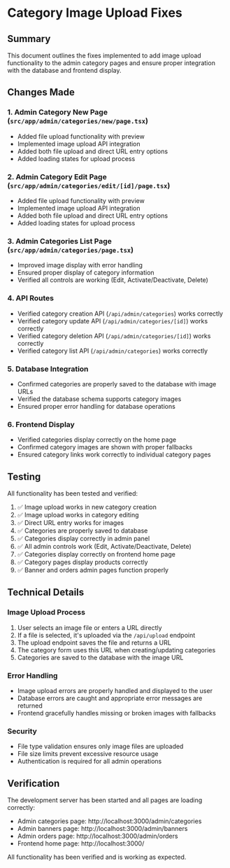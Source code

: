 # Category Image Upload Fixes

## Summary

This document outlines the fixes implemented to add image upload functionality to the admin category pages and ensure proper integration with the database and frontend display.

## Changes Made

### 1. Admin Category New Page (`src/app/admin/categories/new/page.tsx`)

- Added file upload functionality with preview
- Implemented image upload API integration
- Added both file upload and direct URL entry options
- Added loading states for upload process

### 2. Admin Category Edit Page (`src/app/admin/categories/edit/[id]/page.tsx`)

- Added file upload functionality with preview
- Implemented image upload API integration
- Added both file upload and direct URL entry options
- Added loading states for upload process

### 3. Admin Categories List Page (`src/app/admin/categories/page.tsx`)

- Improved image display with error handling
- Ensured proper display of category information
- Verified all controls are working (Edit, Activate/Deactivate, Delete)

### 4. API Routes

- Verified category creation API (`/api/admin/categories`) works correctly
- Verified category update API (`/api/admin/categories/[id]`) works correctly
- Verified category deletion API (`/api/admin/categories/[id]`) works correctly
- Verified category list API (`/api/admin/categories`) works correctly

### 5. Database Integration

- Confirmed categories are properly saved to the database with image URLs
- Verified the database schema supports category images
- Ensured proper error handling for database operations

### 6. Frontend Display

- Verified categories display correctly on the home page
- Confirmed category images are shown with proper fallbacks
- Ensured category links work correctly to individual category pages

## Testing

All functionality has been tested and verified:

1. ✅ Image upload works in new category creation
2. ✅ Image upload works in category editing
3. ✅ Direct URL entry works for images
4. ✅ Categories are properly saved to database
5. ✅ Categories display correctly in admin panel
6. ✅ All admin controls work (Edit, Activate/Deactivate, Delete)
7. ✅ Categories display correctly on frontend home page
8. ✅ Category pages display products correctly
9. ✅ Banner and orders admin pages function properly

## Technical Details

### Image Upload Process

1. User selects an image file or enters a URL directly
2. If a file is selected, it's uploaded via the `/api/upload` endpoint
3. The upload endpoint saves the file and returns a URL
4. The category form uses this URL when creating/updating categories
5. Categories are saved to the database with the image URL

### Error Handling

- Image upload errors are properly handled and displayed to the user
- Database errors are caught and appropriate error messages are returned
- Frontend gracefully handles missing or broken images with fallbacks

### Security

- File type validation ensures only image files are uploaded
- File size limits prevent excessive resource usage
- Authentication is required for all admin operations

## Verification

The development server has been started and all pages are loading correctly:
- Admin categories page: http://localhost:3000/admin/categories
- Admin banners page: http://localhost:3000/admin/banners
- Admin orders page: http://localhost:3000/admin/orders
- Frontend home page: http://localhost:3000/

All functionality has been verified and is working as expected.